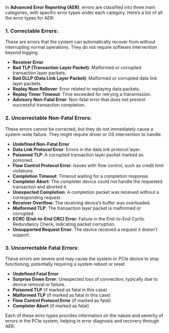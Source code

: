 In **Advanced Error Reporting (AER)**, errors are classified into three main categories, with specific error types under each category. Here’s a list of all the error types for AER:

### 1. **Correctable Errors**:

These are errors that the system can automatically recover from without interrupting normal operations. They do not require software intervention beyond logging.

- **Receiver Error**
- **Bad TLP (Transaction Layer Packet)**: Malformed or corrupted transaction layer packets.
- **Bad DLLP (Data Link Layer Packet)**: Malformed or corrupted data link layer packets.
- **Replay Num Rollover**: Error related to replaying data packets.
- **Replay Timer Timeout**: Time exceeded for retrying a transmission.
- **Advisory Non-Fatal Error**: Non-fatal error that does not prevent successful transaction completion.

### 2. **Uncorrectable Non-Fatal Errors**:

These errors cannot be corrected, but they do not immediately cause a system-wide failure. They might require driver or OS intervention to handle.

- **Undefined Non-Fatal Error**
- **Data Link Protocol Error**: Errors in the data link protocol layer.
- **Poisoned TLP**: A corrupted transaction layer packet marked as poisoned.
- **Flow Control Protocol Error**: Issues with flow control, such as credit limit violations.
- **Completion Timeout**: Timeout waiting for a completion response.
- **Completer Abort**: The completer device could not handle the requested transaction and aborted it.
- **Unexpected Completion**: A completion packet was received without a corresponding request.
- **Receiver Overflow**: The receiving device’s buffer was overloaded.
- **Malformed TLP**: The transaction layer packet is malformed or corrupted.
- **ECRC (End-to-End CRC) Error**: Failure in the End-to-End Cyclic Redundancy Check, indicating packet corruption.
- **Unsupported Request Error**: The device received a request it doesn’t support.

### 3. **Uncorrectable Fatal Errors**:

These errors are severe and may cause the system or PCIe device to stop functioning, potentially requiring a system reboot or reset.

- **Undefined Fatal Error**
- **Surprise Down Error**: Unexpected loss of connection, typically due to device removal or failure.
- **Poisoned TLP** (if marked as fatal in this case)
- **Malformed TLP** (if marked as fatal in this case)
- **Flow Control Protocol Error** (if marked as fatal)
- **Completer Abort** (if marked as fatal)

Each of these error types provides information on the nature and severity of errors in the PCIe system, helping in error diagnosis and recovery through AER.